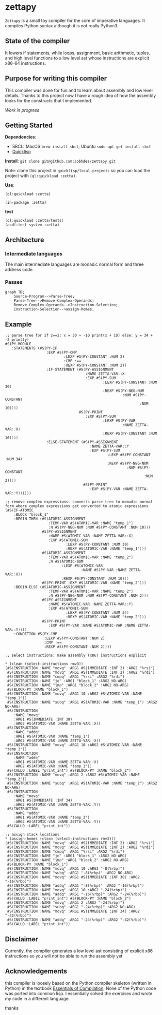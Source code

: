 # zettapy
`Zettapy` is a small toy compiler for the core of imperative languages. It compiles Python syntax although it is not really Python3.

## State of the compiler
It lowers if statements, while loops, assignment, basic arithmetic, tuples, and high level functions to a low level ast whose instructions are explicit x86-64 instructions.

## Purpose for writing this compiler
This compiler was done for fun and to learn about assembly and low level details. Thanks to this project now I have a rough idea of how the assembly looks for the constructs that I implemented. 


*Work in progress*

## Getting Started
**Dependencies**: 
- SBCL: MacOS:`brew install sbcl`; Ubuntu `sudo apt-get install sbcl`
- [Quicklisp](https://www.quicklisp.org/beta/)

**Install**:
`git clone git@github.com:Jobhdez/zettapy.git`

Note: clone this project in `quicklisp/local-projects` so you can load the project with `(ql:quickload :zetta)`.

**Use**:
```
(ql:quickload :zetta)

(in-package :zetta)
```
**test**
```
(ql:quickload :zetta/tests)
(asdf:test-system :zetta)
```

## Architecture

### Intermediate languages
The main intermediate languages are monadic normal form and three address code.

### Passes

```mermaid
graph TD;
    Source-Program-->Parse-Tree;
    Parse-Tree-->Remove-Complex-Operands;
    Remove-Complex-Operands-->Instruction-Selection;
    Instruction-Selection-->assign-homes;
```
## Example

```Lisp
;; parse tree for if 2==2: x = 30 + -10 print(x + 10) else: y = 34 + -2 print(y)
#S(PY-MODULE
   :STATEMENTS (#S(PY-IF
                   :EXP #S(PY-CMP
                           :LEXP #S(PY-CONSTANT :NUM 2)
                           :CMP :==
                           :REXP #S(PY-CONSTANT :NUM 2))
                   :IF-STATEMENT (#S(PY-ASSIGNMENT
                                     :NAME ZETTA-VAR::X
                                     :EXP #S(PY-SUM
                                             :LEXP #S(PY-CONSTANT :NUM 30)
                                             :REXP #S(PY-NEG-NUM
                                                      :NUM #S(PY-CONSTANT
                                                              :NUM 10))))
                                  #S(PY-PRINT
                                     :EXP #S(PY-SUM
                                             :LEXP #S(PY-VAR
                                                      :NAME ZETTA-VAR::X)
                                             :REXP #S(PY-CONSTANT :NUM 10))))
                   :ELSE-STATEMENT (#S(PY-ASSIGNMENT
                                       :NAME ZETTA-VAR::Y
                                       :EXP #S(PY-SUM
                                               :LEXP #S(PY-CONSTANT :NUM 34)
                                               :REXP #S(PY-NEG-NUM
                                                        :NUM #S(PY-CONSTANT
                                                                :NUM 2))))
                                    #S(PY-PRINT
                                       :EXP #S(PY-VAR :NAME ZETTA-VAR::Y))))))
                                       
;; remove complex expressions: converts parse tree to monadic normal form where complex expressions get converted to atomic expressions
(#S(IF-ATOMIC
    :BLOCK "block_1"
    :BEGIN-THEN (#S(ATOMIC-ASSIGNMENT
                    :TEMP-VAR #S(ATOMIC-VAR :NAME "temp_1")
                    :N #S(PY-NEG-NUM :NUM #S(PY-CONSTANT :NUM 10)))
                 #S(PY-ASSIGNMENT
                    :NAME #S(ATOMIC-VAR :NAME ZETTA-VAR::X)
                    :EXP #S(ATOMIC-SUM
                            :LEXP #S(PY-CONSTANT :NUM 30)
                            :REXP #S(ATOMIC-VAR :NAME "temp_1")))
                 #S(ATOMIC-ASSIGNMENT
                    :TEMP-VAR #S(ATOMIC-VAR :NAME "temp_2")
                    :N #S(ATOMIC-SUM
                          :LEXP #S(ATOMIC-VAR
                                   :NAME #S(PY-VAR :NAME ZETTA-VAR::X))
                          :REXP #S(PY-CONSTANT :NUM 10)))
                 #S(PY-PRINT :EXP #S(ATOMIC-VAR :NAME "temp_2")))
    :BEGIN-ELSE (#S(ATOMIC-ASSIGNMENT
                    :TEMP-VAR #S(ATOMIC-VAR :NAME "temp_2")
                    :N #S(PY-NEG-NUM :NUM #S(PY-CONSTANT :NUM 2)))
                 #S(PY-ASSIGNMENT
                    :NAME #S(ATOMIC-VAR :NAME ZETTA-VAR::Y)
                    :EXP #S(ATOMIC-SUM
                            :LEXP #S(PY-CONSTANT :NUM 34)
                            :REXP #S(ATOMIC-VAR :NAME "temp_2")))
                 #S(PY-PRINT
                    :EXP #S(PY-VAR :NAME #S(ATOMIC-VAR :NAME ZETTA-VAR::Y))))
    :CONDITION #S(PY-CMP
                  :LEXP #S(PY-CONSTANT :NUM 2)
                  :CMP :==
                  :REXP #S(PY-CONSTANT :NUM 2))))
                  
;; select instructions: make assembly (x86) instructions explicit
                  
* (clean (select-instructions rmv3))
(#S(INSTRUCTION :NAME "movq" :ARG1 #S(IMMEDIATE :INT 2) :ARG2 "%rsi")
 #S(INSTRUCTION :NAME "movq" :ARG1 #S(IMMEDIATE :INT 2) :ARG2 "%rdi")
 #S(INSTRUCTION :NAME "cmpq" :ARG1 "%rsi" :ARG2 "%rdi")
 #S(INSTRUCTION :NAME "je" :ARG1 "block_1" :ARG2 NO-ARG)
 #S(INSTRUCTION :NAME "jmp" :ARG1 "block_2" :ARG2 NO-ARG)
 #S(BLOCK-PY :NAME "block_1")
 #S(INSTRUCTION :NAME "movq" :ARG1 10 :ARG2 #S(ATOMIC-VAR :NAME "temp_1"))
 #S(INSTRUCTION :NAME "subq" :ARG1 #S(ATOMIC-VAR :NAME "temp_1") :ARG2 NO-ARG)
 #S(INSTRUCTION
    :NAME "movq"
    :ARG1 #S(IMMEDIATE :INT 30)
    :ARG2 #S(ATOMIC-VAR :NAME ZETTA-VAR::X))
 #S(INSTRUCTION
    :NAME "addq"
    :ARG1 #S(ATOMIC-VAR :NAME "temp_1")
    :ARG2 #S(ATOMIC-VAR :NAME ZETTA-VAR::X))
 #S(INSTRUCTION :NAME "movq" :ARG1 10 :ARG2 #S(ATOMIC-VAR :NAME "temp_2"))
 #S(INSTRUCTION
    :NAME "addq"
    :ARG1 #S(ATOMIC-VAR :NAME ZETTA-VAR::X)
    :ARG2 #S(ATOMIC-VAR :NAME "temp_2"))
 #S(CALLQ :LABEL "print_int") #S(BLOCK-PY :NAME "block_2")
 #S(INSTRUCTION :NAME "movq" :ARG1 2 :ARG2 #S(ATOMIC-VAR :NAME "temp_2"))
 #S(INSTRUCTION :NAME "subq" :ARG1 #S(ATOMIC-VAR :NAME "temp_2") :ARG2 NO-ARG)
 #S(INSTRUCTION
    :NAME "movq"
    :ARG1 #S(IMMEDIATE :INT 34)
    :ARG2 #S(ATOMIC-VAR :NAME ZETTA-VAR::Y))
 #S(INSTRUCTION
    :NAME "addq"
    :ARG1 #S(ATOMIC-VAR :NAME "temp_2")
    :ARG2 #S(ATOMIC-VAR :NAME ZETTA-VAR::Y))
 #S(CALLQ :LABEL "print_int"))
 
;; assign stack locations
* (assign-homes (clean (select-instructions rmv3)))
(#S(INSTRUCTION :NAME "movq" :ARG1 #S(IMMEDIATE :INT 2) :ARG2 "%rsi")
 #S(INSTRUCTION :NAME "movq" :ARG1 #S(IMMEDIATE :INT 2) :ARG2 "%rdi")
 #S(INSTRUCTION :NAME "cmpq" :ARG1 "%rsi" :ARG2 "%rdi")
 #S(INSTRUCTION :NAME "je" :ARG1 "block_1" :ARG2 NO-ARG)
 #S(INSTRUCTION :NAME "jmp" :ARG1 "block_2" :ARG2 NO-ARG)
 #S(BLOCK-PY :NAME "block_1")
 #S(INSTRUCTION :NAME "movq" :ARG1 10 :ARG2 "-8(%rbp)")
 #S(INSTRUCTION :NAME "subq" :ARG1 "-8(%rbp)" :ARG2 NO-ARG)
 #S(INSTRUCTION :NAME "movq" :ARG1 #S(IMMEDIATE :INT 30) :ARG2 "-16(%rbp)")
 #S(INSTRUCTION :NAME "addq" :ARG1 "-8(%rbp)" :ARG2 "-16(%rbp)")
 #S(INSTRUCTION :NAME "movq" :ARG1 10 :ARG2 "-24(%rbp)")
 #S(INSTRUCTION :NAME "addq" :ARG1 "-16(%rbp)" :ARG2 "-24(%rbp)")
 #S(CALLQ :LABEL "print_int") #S(BLOCK-PY :NAME "block_2")
 #S(INSTRUCTION :NAME "movq" :ARG1 2 :ARG2 "-24(%rbp)")
 #S(INSTRUCTION :NAME "subq" :ARG1 "-24(%rbp)" :ARG2 NO-ARG)
 #S(INSTRUCTION :NAME "movq" :ARG1 #S(IMMEDIATE :INT 34) :ARG2 "-32(%rbp)")
 #S(INSTRUCTION :NAME "addq" :ARG1 "-24(%rbp)" :ARG2 "-32(%rbp)")
 #S(CALLQ :LABEL "print_int"))

```
## Disclaimer
Currently, the compiler generates a low level ast consisting of explicit x86 instructions so you will not be able to run the assembly yet 

## Acknowledgements
this compiler is loosely based on the Python compiler skeleton (written in Python) in the textbook [Essentials of Compilation](https://github.com/IUCompilerCourse/Essentials-of-Compilation). None of the Python code was ported into common lisp. I essentially solved the exercises and wrote my code in a different language.

thanks
